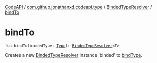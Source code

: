 [CodeAPI](../../index.md) / [com.github.jonathanxd.codeapi.type](../index.md) / [BindedTypeResolver](index.md) / [bindTo](.)

# bindTo

`fun bindTo(bindedType: `[`Type`](http://docs.oracle.com/javase/6/docs/api/java/lang/reflect/Type.html)`): `[`BindedTypeResolver`](index.md)`<T>`

Creates a new [BindedTypeResolver](index.md) instance 'binded' to [bindType](bind-type.md).


